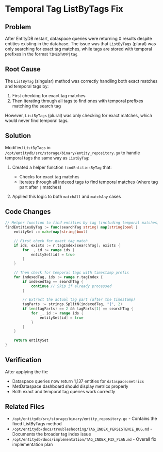 # Temporal Tag ListByTags Fix

## Problem
After EntityDB restart, dataspace queries were returning 0 results despite entities existing in the database. The issue was that `ListByTags` (plural) was only searching for exact tag matches, while tags are stored with temporal prefixes in the format `TIMESTAMP|tag`.

## Root Cause
The `ListByTag` (singular) method was correctly handling both exact matches and temporal tags by:
1. First checking for exact tag matches
2. Then iterating through all tags to find ones with temporal prefixes matching the search tag

However, `ListByTags` (plural) was only checking for exact matches, which would never find temporal tags.

## Solution
Modified `ListByTags` in `/opt/entitydb/src/storage/binary/entity_repository.go` to handle temporal tags the same way as `ListByTag`:

1. Created a helper function `findEntitiesByTag` that:
   - Checks for exact tag matches
   - Iterates through all indexed tags to find temporal matches (where tag part after `|` matches)
   
2. Applied this logic to both `matchAll` and `matchAny` cases

## Code Changes
```go
// Helper function to find entities by tag (including temporal matches)
findEntitiesByTag := func(searchTag string) map[string]bool {
    entitySet := make(map[string]bool)
    
    // First check for exact tag match
    if ids, exists := r.tagIndex[searchTag]; exists {
        for _, id := range ids {
            entitySet[id] = true
        }
    }
    
    // Then check for temporal tags with timestamp prefix
    for indexedTag, ids := range r.tagIndex {
        if indexedTag == searchTag {
            continue // Skip if already processed
        }
        
        // Extract the actual tag part (after the timestamp)
        tagParts := strings.SplitN(indexedTag, "|", 2)
        if len(tagParts) == 2 && tagParts[1] == searchTag {
            for _, id := range ids {
                entitySet[id] = true
            }
        }
    }
    
    return entitySet
}
```

## Verification
After applying the fix:
- Dataspace queries now return 1,137 entities for `dataspace:metrics`
- MetDataspace dashboard should display metrics properly
- Both exact and temporal tag queries work correctly

## Related Files
- `/opt/entitydb/src/storage/binary/entity_repository.go` - Contains the fixed ListByTags method
- `/opt/entitydb/docs/troubleshooting/TAG_INDEX_PERSISTENCE_BUG.md` - Documents the broader tag index issue
- `/opt/entitydb/docs/implementation/TAG_INDEX_FIX_PLAN.md` - Overall fix implementation plan